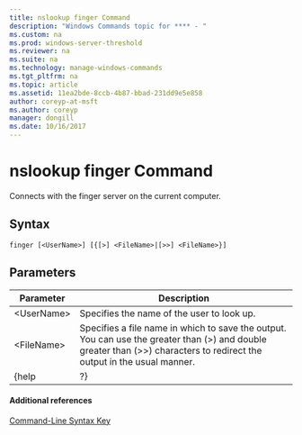 ```yaml
---
title: nslookup finger Command
description: "Windows Commands topic for **** - "
ms.custom: na
ms.prod: windows-server-threshold
ms.reviewer: na
ms.suite: na
ms.technology: manage-windows-commands
ms.tgt_pltfrm: na
ms.topic: article
ms.assetid: 11ea2bde-8ccb-4b87-bbad-231dd9e5e858
author: coreyp-at-msft
ms.author: coreyp
manager: dongill
ms.date: 10/16/2017
---
```


# nslookup finger Command



Connects with the finger server on the current computer.

## Syntax

```
finger [<UserName>] [{[>] <FileName>|[>>] <FileName>}]
```

## Parameters

|  Parameter  |                                                                               Description                                                                               |
|-------------|-------------------------------------------------------------------------------------------------------------------------------------------------------------------------|
| \<UserName> |                                                               Specifies the name of the user to look up.                                                                |
| \<FileName> | Specifies a file name in which to save the output. You can use the greater than (>) and double greater than (>>) characters to redirect the output in the usual manner. |
|    {help    |                                                                                   ?}                                                                                    |

#### Additional references

[Command-Line Syntax Key](command-line-syntax-key.md)